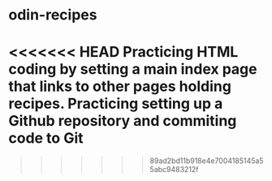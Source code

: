 # odin-recipes
<<<<<<< HEAD
Practicing HTML coding by setting a main index page that links to other pages holding recipes.
Practicing setting up a Github repository and commiting code to Git
=======
>>>>>>> 89ad2bd11b918e4e7004185145a55abc9483212f
